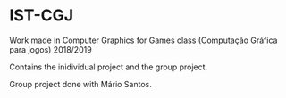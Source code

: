 # IST-CGJ
Work made in Computer Graphics for Games class (Computação Gráfica para jogos) 2018/2019

Contains the inidividual project and the group project.

Group project done with Mário Santos.
